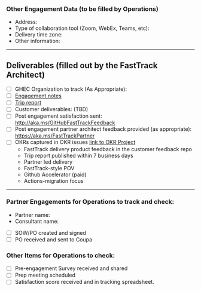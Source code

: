 ### Other Engagement Data (to be filled by Operations)

- Address: 
- Type of collaboration tool (Zoom, WebEx, Teams, etc):
- Delivery time zone:
- Other information:

---
## Deliverables (filled out by the FastTrack Architect)

- [ ] GHEC Organization to track (As Appropriate):
- [ ] [Engagement notes](#TBD)
- [ ] [Trip report](#TBD)
- [ ] Customer deliverables: (TBD)
- [ ] Post engagement satisfaction sent: http://aka.ms/GitHubFastTrackFeedback
- [ ] Post engagement partner architect feedback provided (as appropriate): https://aka.ms/FastTrackPartner
- [ ] OKRs captured in OKR issues  [link to OKR Project](https://github.com/github/DevOpsCAT/projects/6) 
  - FastTrack delivery product feedback in the customer feedback repo
  - Trip report published within 7 business days
  - Partner led delivery
  - FastTrack-style POV
  - Github Accelerator (paid)
  - Actions-migration focus 

---
### Partner Engagements for Operations to track and check:

- Partner name:
- Consultant name: 
- [ ] SOW/PO created and signed 
- [ ] PO received and sent to Coupa

### Other Items for Operations to check:

- [ ] Pre-engagement Survey received and shared 
- [ ] Prep meeting scheduled
- [ ] Satisfaction score received and in tracking spreadsheet. 
